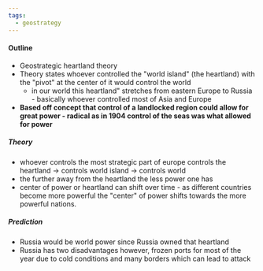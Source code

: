 ```yaml
---
tags:
  - geostrategy
---
```

#### Outline
- Geostrategic heartland theory
- Theory states whoever controlled the "world island" (the heartland) with the "pivot" at the center of it would control the world
	- in our world this heartland" stretches from eastern Europe to Russia - basically whoever controlled most of Asia and Europe
- **Based off concept that control of a landlocked region could allow for great power - radical as in 1904 control of the seas was what allowed for power**


##### Theory
- whoever controls the most strategic part of europe controls the heartland -> controls world island -> controls world
- the further away from the heartland the less power one has
- center of power or heartland can shift over time - as different countries become more powerful the "center" of power shifts towards the more powerful nations.


##### Prediction
- Russia would be world power since Russia owned that heartland
- Russia has two disadvantages however, frozen ports for most of the year due to cold conditions and many borders which can lead to attack

